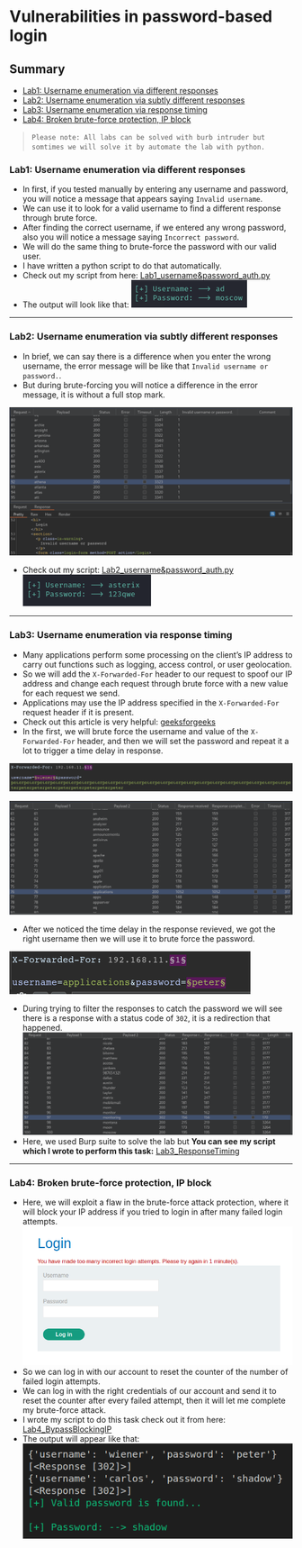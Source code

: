 # Vulnerabilities in password-based login
## Summary
- [Lab1: Username enumeration via different responses](#lab1-username-enumeration-via-different-responses)
- [Lab2: Username enumeration via subtly different responses](#lab2-username-enumeration-via-subtly-different-responses)
- [Lab3: Username enumeration via response timing](#lab3-username-enumeration-via-response-timing)
- [Lab4: Broken brute-force protection, IP block](#lab4-broken-brute-force-protection-ip-block)


> `Please note: All labs can be solved with burb intruder but somtimes we will solve it by automate the lab with python.`

### Lab1: Username enumeration via different responses
- In first, if you tested manually by entering any username and password, you will notice a message that appears saying `Invalid username`.
- We can use it to look for a valid username to find a different response through brute force.
- After finding the correct username, if we entered any wrong password, also you will notice a message saying `Incorrect password`.
- We will do the same thing to brute-force the password with our valid user.
- I have written a python script to do that automatically.
- Check out my script from here: [Lab1_username&password_auth.py](https://github.com/Sec0gh/python-scripts/blob/main/Authentication%20scripts/Lab1_username%26password_auth.py)
- The output will look like that:
![Authentication Labs/images/lab1.png](https://github.com/Sec0gh/Portswigger-Labs/blob/main/Authentication%20Labs/images/lab1.png)

------------

### Lab2: Username enumeration via subtly different responses
- In brief, we can say there is a difference when you enter the wrong username, the error message will be like that `Invalid username or password.`.
- But during brute-forcing you will notice a difference in the error message, it is without a full stop mark.

![lab2_username.png](https://github.com/Sec0gh/Portswigger-Labs/blob/main/Authentication%20Labs/images/lab2_username.png)

- Check out my script: [Lab2_username&password_auth.py](https://github.com/Sec0gh/python-scripts/blob/main/Authentication%20scripts/Lab2_username%26password_auth.py)
![lab2.png](https://github.com/Sec0gh/Portswigger-Labs/blob/main/Authentication%20Labs/images/lab2.png)

------------

### Lab3: Username enumeration via response timing
- Many applications perform some processing on the client’s IP address to carry out functions such as logging, access control, or user geolocation. 
- So we will add the `X-Forwarded-For` header to our request to spoof our IP address and change each request through brute force with a new value for each request we send.
- Applications may use the IP address specified in the `X-Forwarded-For` request header if it is present.
- Check out this article is very helpful: [geeksforgeeks](https://www.geeksforgeeks.org/http-headers-x-forwarded-for/)
- In the first, we will brute force the username and value of the `X-Forwarded-For` header, and then we will set the password and repeat it a lot to trigger a time delay in response.

![lab3_intruder_username.png](https://github.com/Sec0gh/Portswigger-Labs/blob/main/Authentication%20Labs/images/lab3_intruder_username.png)

![lab3_username.png](https://github.com/Sec0gh/Portswigger-Labs/blob/main/Authentication%20Labs/images/lab3_username.png)
- After we noticed the time delay in the response revieved, we got the right username then we will use it to brute force the password.  

![lab3_intruder_password.png](https://github.com/Sec0gh/Portswigger-Labs/blob/main/Authentication%20Labs/images/lab3_intruder_password.png)

- During trying to filter the responses to catch the password we will see there is a response with a status code of `302`, it is a redirection that happened.
![lab3_password.png](https://github.com/Sec0gh/Portswigger-Labs/blob/main/Authentication%20Labs/images/lab3_password.png)
- Here, we used Burp suite to solve the lab but **You can see my script which I wrote to perform this task:** [Lab3_ResponseTiming](https://github.com/Sec0gh/python-scripts/blob/main/Authentication%20scripts/Lab3_ResponseTiming.py)
-----------

### Lab4: Broken brute-force protection, IP block
- Here, we will exploit a flaw in the brute-force attack protection, where it will block your IP address if you tried to login in after many failed login attempts.
![lab4_block.png](https://github.com/Sec0gh/Portswigger-Labs/blob/main/Authentication%20Labs/images/lab4_block.png)
- So we can log in with our account to reset the counter of the number of failed login attempts.
- We can log in with the right credentials of our account and send it to reset the counter after every failed attempt, then it will let me complete my brute-force attack.
- I wrote my script to do this task check out it from here: [Lab4_BypassBlockingIP](https://github.com/Sec0gh/python-scripts/blob/main/Authentication%20scripts/Lab4_BypassBlockingIP.py)
- The output will appear like that:
![lab4.png](https://github.com/Sec0gh/Portswigger-Labs/blob/main/Authentication%20Labs/images/lab4.png)
